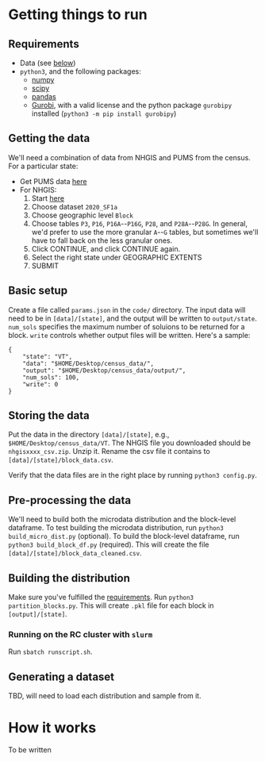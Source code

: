 # Getting things to run

## Requirements
- Data (see [below](#getting-the-data))
- `python3`, and the following packages:
  - [numpy](https://numpy.org/)
  - [scipy](https://scipy.org/)
  - [pandas](https://pandas.pydata.org/)
  - [Gurobi](https://www.gurobi.com/), with a valid license and the python package `gurobipy` installed (`python3 -m pip install gurobipy`)

## Getting the data
We'll need a combination of data from NHGIS and PUMS from the census. For a particular state:
- Get PUMS data [here](https://www2.census.gov/census_2010/12-Stateside_PUMS/)
- For NHGIS:
  1. Start [here](https://data2.nhgis.org/main)
  2. Choose dataset `2020_SF1a`
  3. Choose geographic level `Block`
  4. Choose tables `P3`, `P16`, `P16A`--`P16G`, `P28`, and `P28A`--`P28G`. In general, we'd prefer to use the more granular `A`--`G` tables, but sometimes we'll have to fall back on the less granular ones.
  5. Click CONTINUE, and click CONTINUE again.
  6. Select the right state under GEOGRAPHIC EXTENTS
  7. SUBMIT

## Basic setup
Create a file called `params.json` in the `code/` directory.
The input data will need to be in `[data]/[state]`, and the output will be written to `output/state`.
`num_sols` specifies the maximum number of soluions to be returned for a block.
`write` controls whether output files will be written.
Here's a sample:
```
{
    "state": "VT",
    "data": "$HOME/Desktop/census_data/",
    "output": "$HOME/Desktop/census_data/output/",
    "num_sols": 100,
    "write": 0
}

```

## Storing the data
Put the data in the directory `[data]/[state]`, e.g., `$HOME/Desktop/census_data/VT`. The NHGIS file you downloaded should be `nhgisxxxx_csv.zip`. Unzip it. Rename the csv file it contains to `[data]/[state]/block_data.csv`.

Verify that the data files are in the right place by running `python3 config.py`.

## Pre-processing the data
We'll need to build both the microdata distribution and the block-level dataframe.
To test building the microdata distribution, run `python3 build_micro_dist.py` (optional).
To build the block-level dataframe, run `python3 build_block_df.py` (required). This will create the file `[data]/[state]/block_data_cleaned.csv`.

## Building the distribution
Make sure you've fulfilled the [requirements](#requirements).
Run `python3 partition_blocks.py`.
This will create `.pkl` file for each block in `[output]/[state]`.

### Running on the RC cluster with `slurm`
Run `sbatch runscript.sh`.

## Generating a dataset
TBD, will need to load each distribution and sample from it.

# How it works
To be written
